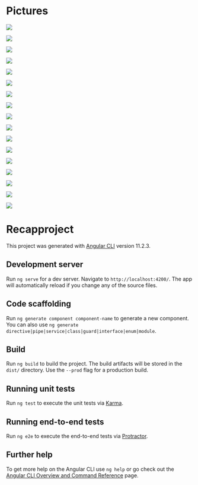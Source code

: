 # Pictures

<img src="https://github.com/Fatih6/ReCapProject-Frontend/blob/main/readme-images/home.png"></img>

<img src="https://github.com/Fatih6/ReCapProject-Frontend/blob/main/readme-images/home1.png"></img>

<img src="https://github.com/Fatih6/ReCapProject-Frontend/blob/main/readme-images/carDetail.png"></img>

<img src="https://github.com/Fatih6/ReCapProject-Frontend/blob/main/readme-images/NoRentDate.png"></img>

<img src="https://github.com/Fatih6/ReCapProject-Frontend/blob/main/readme-images/findeks.png"></img>

<img src="https://github.com/Fatih6/ReCapProject-Frontend/blob/main/readme-images/Card.png"></img>

<img src="https://github.com/Fatih6/ReCapProject-Frontend/blob/main/readme-images/admin1.png"></img>

<img src="https://github.com/Fatih6/ReCapProject-Frontend/blob/main/readme-images/CarAdd.png"></img>

<img src="https://github.com/Fatih6/ReCapProject-Frontend/blob/main/readme-images/CarDelete.png"></img>

<img src="https://github.com/Fatih6/ReCapProject-Frontend/blob/main/readme-images/carUpdate.png"></img>

<img src="https://github.com/Fatih6/ReCapProject-Frontend/blob/main/readme-images/adminBrand.png"></img>

<img src="https://github.com/Fatih6/ReCapProject-Frontend/blob/main/readme-images/LoginandRegister.png"></img>

<img src="https://github.com/Fatih6/ReCapProject-Frontend/blob/main/readme-images/Login.png"></img>

<img src="https://github.com/Fatih6/ReCapProject-Frontend/blob/main/readme-images/register.png"></img>

<img src="https://github.com/Fatih6/ReCapProject-Frontend/blob/main/readme-images/profile.png"></img>

<img src="https://github.com/Fatih6/ReCapProject-Frontend/blob/main/readme-images/profile2.png"></img>

<img src="https://github.com/Fatih6/ReCapProject-Frontend/blob/main/readme-images/newpassword.png"></img>

# Recapproject

This project was generated with [Angular CLI](https://github.com/angular/angular-cli) version 11.2.3.

## Development server

Run `ng serve` for a dev server. Navigate to `http://localhost:4200/`. The app will automatically reload if you change any of the source files.

## Code scaffolding

Run `ng generate component component-name` to generate a new component. You can also use `ng generate directive|pipe|service|class|guard|interface|enum|module`.

## Build

Run `ng build` to build the project. The build artifacts will be stored in the `dist/` directory. Use the `--prod` flag for a production build.

## Running unit tests

Run `ng test` to execute the unit tests via [Karma](https://karma-runner.github.io).

## Running end-to-end tests

Run `ng e2e` to execute the end-to-end tests via [Protractor](http://www.protractortest.org/).

## Further help

To get more help on the Angular CLI use `ng help` or go check out the [Angular CLI Overview and Command Reference](https://angular.io/cli) page.

